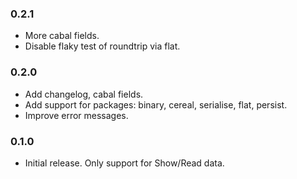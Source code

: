 ### 0.2.1

* More cabal fields.
* Disable flaky test of roundtrip via flat.

### 0.2.0

* Add changelog, cabal fields.
* Add support for packages: binary, cereal, serialise, flat, persist.
* Improve error messages.

### 0.1.0

* Initial release. Only support for Show/Read data.
